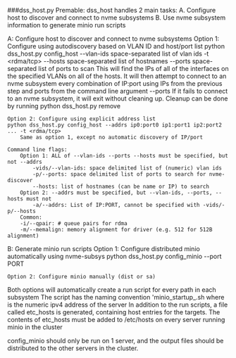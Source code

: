 ###dss_host.py 
Premable:
dss_host handles 2 main tasks:
    A. Configure host to discover and connect to nvme subsystems
    B. Use nvme subsystem information to generate minio run scripts


A: Configure host to discover and connect to nvme subsystems
    Option 1: Configure using autodiscovery based on VLAN ID and host/port list
    python dss_host.py config_host --vlan-ids space-separated list of vlan ids -t <rdma/tcp> --hosts space-separated list of hostnames --ports space-separated list of ports to scan
        This will find the IPs of all of the interfaces on the specified VLANs on all of the hosts.
        It will then attempt to connect to an nvme subsystem every combination of IP:port using IPs from the previous step and ports from the command line argument --ports
        If it fails to connect to an nvme subsystem, it will exit without cleaning up. Cleanup can be done by running python dss_host.py remove

    Option 2: Configure using explicit address list
    python dss_host.py config_host --addrs ip0:port0 ip1:port1 ip2:port2 ... -t <rdma/tcp>
        Same as option 1, except no automatic discovery of IP/port

    Command line flags:
        Option 1: ALL of --vlan-ids --ports --hosts must be specified, but not --addrs
            -vids/--vlan-ids: space delimited list of (numeric) vlan ids
            -p/--ports: space delimited list of ports to search for nvme-discover
            --hosts: list of hostnames (can be name or IP) to search
        Option 2: --addrs must be specified, but --vlan-ids, --ports, --hosts must not
            -a/--addrs: List of IP:PORT, cannot be specified with -vids/-p/--hosts
        Common:
        -i/--qpair: # queue pairs for rdma
        -m/--memalign: memory alignment for driver (e.g. 512 for 512B alignment)


B: Generate minio run scripts
    Option 1: Configure distributed minio automatically using nvme-subsys
        python dss_host.py config_minio --port PORT
            

    Option 2: Configure minio manually (dist or sa)

Both options will automatically create a run script for every path in each subsystem
The script has the naming convention 'minio_startup_<IP>.sh where <IP> is the numeric ipv4 address of the server
In addition to the run scripts, a file called etc_hosts is generated, containing host entries for the targets. The contents of etc_hosts must be added to /etc/hosts on every server running minio in the cluster

config_minio should only be run on 1 server, and the output files should be distributed to the other servers in the cluster.
    
    

